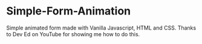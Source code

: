 # Simple-Form-Animation
Simple animated form made with Vanilla Javascript, HTML and CSS.
Thanks to Dev Ed on YouTube for showing me how to do this.
